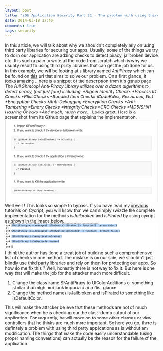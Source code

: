 ```yaml
---
layout: post
title: "iOS Application Security Part 31 - The problem with using third party libraries for securing your apps"
date: 2014-03-18 17:40
comments: true
tags: security
---
```


In this article, we will talk about why we shouldn't completely rely on using third party libraries for securing our apps. Usually, some of the things we try to do in our application are adding checks to detect piracy, jailbroken device etc. It is such a pain to write all the code from scratch which is why we usually resort to using third party libraries that can get the job done for us. In this example, we will be looking at a library named _AntiPiracy_ which can be found on [this](https://github.com/Shmoopi/AntiPiracy) url that aims to solve our problem. On a first glance, it looks amazing .. here is a snippet of the description from it's github page _The Full Shmoopi Anti-Piracy Library utilizes over a dozen algorithms to detect piracy, (not just four) including: *Signer Identity Checks *Process ID Checks *Plist Checks *Bundled Item Checks (CodeRules, Resources, Etc) *Encryption Checks *Anti-Debugging *Encryption Checks *Anti-Tampering *Binary Checks *Integrity Checks *CRC Checks *MD5/SHA1 Hashing Checks *And much, much more…_ Looks great. Here is a screenshot from its Github page that explains the implementation. ![1](/images/posts/ios31/1.png) Well well ! This looks so simple to bypass. If you have read my [previous](http://highaltitudehacks.com/2013/07/25/ios-application-security-part-8-method-swizzling-using-cycript) tutorials on Cycript, you will know that we can simply swizzle the complete implementation for the methods _isJailbroken_ and _isPirated_ by using cycript as shown in the image below. ![2](/images/posts/ios31/2.png) I think the author has done a great job of building such a comprenhensive list of checks in one method. The mistake is on our side, we shouldn't just blindly use third party libraries and rely on them for protecting our apps. So how do me fix this ? Well, honestly there is not way to fix it. But here is one way that will make the job for the attacker much more difficult.

<!-- more -->

1.  Change the class name SFAntiPiracy to UIColorAdditions or something similar that might not look important at a first glance.
2.  Change the method names isJailbroken and isPirated to something like isDefaultColor.

This will make the attacker believe that these methods are not of much significance when he is checking our the class-dump output of our application. Consequently, he will move on to some other classes or view controllers that he thinks are much more important. So here you go, there is definitely a problem with using third party applications as is without any modification. The things that make the code easily understandable (using proper naming conventions) can actually be the reason for the failure of the application.